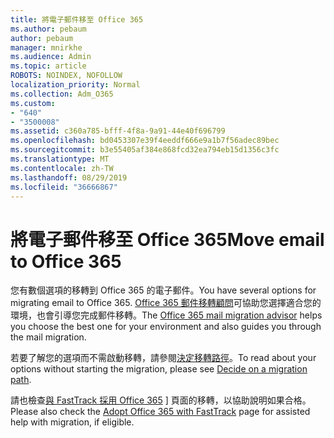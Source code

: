 ```yaml
---
title: 將電子郵件移至 Office 365
ms.author: pebaum
author: pebaum
manager: mnirkhe
ms.audience: Admin
ms.topic: article
ROBOTS: NOINDEX, NOFOLLOW
localization_priority: Normal
ms.collection: Adm_O365
ms.custom:
- "640"
- "3500008"
ms.assetid: c360a785-bfff-4f8a-9a91-44e40f696799
ms.openlocfilehash: bd0453307e39f4eeddf666e9a1b7f56adec89bec
ms.sourcegitcommit: b3e55405af384e868fcd32ea794eb15d1356c3fc
ms.translationtype: MT
ms.contentlocale: zh-TW
ms.lasthandoff: 08/29/2019
ms.locfileid: "36666867"
---
```

# <a name="move-email-to-office-365"></a><span data-ttu-id="367a0-102">將電子郵件移至 Office 365</span><span class="sxs-lookup"><span data-stu-id="367a0-102">Move email to Office 365</span></span>

<span data-ttu-id="367a0-103">您有數個選項的移轉到 Office 365 的電子郵件。</span><span class="sxs-lookup"><span data-stu-id="367a0-103">You have several options for migrating email to Office 365.</span></span> <span data-ttu-id="367a0-104">[Office 365 郵件移轉顧問](https://aka.ms/alchemyinsight-mailmigrationadvisor)可協助您選擇適合您的環境，也會引導您完成郵件移轉。</span><span class="sxs-lookup"><span data-stu-id="367a0-104">The [Office 365 mail migration advisor](https://aka.ms/alchemyinsight-mailmigrationadvisor) helps you choose the best one for your environment and also guides you through the mail migration.</span></span>
  
<span data-ttu-id="367a0-105">若要了解您的選項而不需啟動移轉，請參閱[決定移轉路徑](https://docs.microsoft.com/Exchange/mailbox-migration/decide-on-a-migration-path)。</span><span class="sxs-lookup"><span data-stu-id="367a0-105">To read about your options without starting the migration, please see [Decide on a migration path](https://docs.microsoft.com/Exchange/mailbox-migration/decide-on-a-migration-path).</span></span>

<span data-ttu-id="367a0-106">請也檢查[與 FastTrack 採用 Office 365](https://www.microsoft.com/fasttrack/microsoft-365/office-365) ] 頁面的移轉，以協助說明如果合格。</span><span class="sxs-lookup"><span data-stu-id="367a0-106">Please also check the [Adopt Office 365 with FastTrack](https://www.microsoft.com/fasttrack/microsoft-365/office-365) page for assisted help with migration, if eligible.</span></span>
  